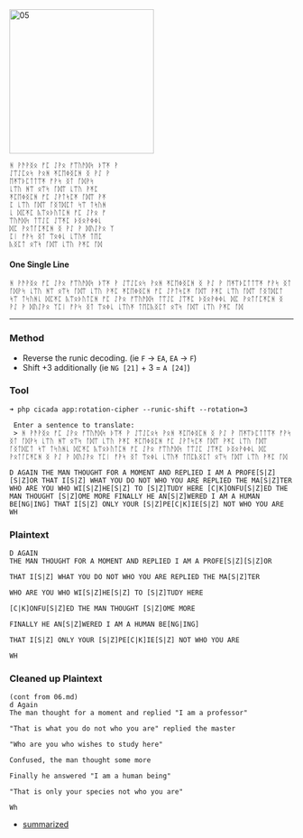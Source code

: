 <img src="https://github.com/iBotPeaches/cicada_3301/raw/master/liber_primus/07.jpg" width="256" alt="05">

```
ᚻ ᚹᚫᚹᛝᛟ ᚠᛈ ᛇᚹᛟ ᚠᛠᚢᚫᛞᛋ ᚦᛠᛡ ᚹ
ᛇᛠᛇᛈᛟᛋ ᚹᛟᚻ ᛡᛈᛖᛄᛝᛈᚻ ᛝ ᚹᛇ ᚹ
ᛖᛡᛠᚦᛈᛏᛏᛠᛡ ᚠᚹᛋ ᛝᛏ ᚪᛞᚹᛋ
ᚳᛠᚢ ᚻᛠ ᛟᛠᛋ ᚪᛞᛠ ᚳᛠᚢ ᚹᛡᛈ
ᛡᛈᛖᛄᛝᛈᚻ ᚠᛈ ᛇᚹᛏᛋᛈᛡ ᚪᛞᛠ ᚹᛡ
ᛈ ᚳᛠᚢ ᚪᛞᛠ ᚪᛝᛏᛞᛈᛏ ᛋᛠ ᛏᛋᚢᚻ
ᚳ ᛞᛈᛡᛈ ᚣᛠᛟᚦᚢᛏᛈᚻ ᚠᛈ ᛇᚹᛟ ᚠ
ᛠᚢᚫᛞᛋ ᛏᛠᛇᛈ ᛇᛠᛡᛈ ᚦᛝᛟᚹᛄᛄᚳ
ᛞᛈ ᚹᛟᛏᚪᛈᛡᛈᚻ ᛝ ᚹᛇ ᚹ ᛞᚢᛇᚹᛟ ᛉ
ᛈᛁ ᚠᚹᛋ ᛝᛏ ᛠᛟᛄᚳ ᚳᛠᚢᛡ ᛏᛖᛈ
ᚣᛝᛈᛏ ᛟᛠᛋ ᚪᛞᛠ ᚳᛠᚢ ᚹᛡᛈ ᚪᛞ
```

#### One Single Line

```
ᚻ ᚹᚫᚹᛝᛟ ᚠᛈ ᛇᚹᛟ ᚠᛠᚢᚫᛞᛋ ᚦᛠᛡ ᚹ ᛇᛠᛇᛈᛟᛋ ᚹᛟᚻ ᛡᛈᛖᛄᛝᛈᚻ ᛝ ᚹᛇ ᚹ ᛖᛡᛠᚦᛈᛏᛏᛠᛡ ᚠᚹᛋ ᛝᛏ ᚪᛞᚹᛋ ᚳᛠᚢ ᚻᛠ ᛟᛠᛋ ᚪᛞᛠ ᚳᛠᚢ ᚹᛡᛈ ᛡᛈᛖᛄᛝᛈᚻ ᚠᛈ ᛇᚹᛏᛋᛈᛡ ᚪᛞᛠ ᚹᛡᛈ ᚳᛠᚢ ᚪᛞᛠ ᚪᛝᛏᛞᛈᛏ ᛋᛠ ᛏᛋᚢᚻᚳ ᛞᛈᛡᛈ ᚣᛠᛟᚦᚢᛏᛈᚻ ᚠᛈ ᛇᚹᛟ ᚠᛠᚢᚫᛞᛋ ᛏᛠᛇᛈ ᛇᛠᛡᛈ ᚦᛝᛟᚹᛄᛄᚳ ᛞᛈ ᚹᛟᛏᚪᛈᛡᛈᚻ ᛝ ᚹᛇ ᚹ ᛞᚢᛇᚹᛟ ᛉᛈᛁ ᚠᚹᛋ ᛝᛏ ᛠᛟᛄᚳ ᚳᛠᚢᛡ ᛏᛖᛈᚣᛝᛈᛏ ᛟᛠᛋ ᚪᛞᛠ ᚳᛠᚢ ᚹᛡᛈ ᚪᛞ
```

---

### Method

* Reverse the runic decoding. (ie `F` -> `EA`, `EA` -> `F`)
* Shift +3 additionally (ie `NG [21]` + 3 = `A [24]`)

### Tool

```
➜ php cicada app:rotation-cipher --runic-shift --rotation=3

 Enter a sentence to translate:
 > ᚻ ᚹᚫᚹᛝᛟ ᚠᛈ ᛇᚹᛟ ᚠᛠᚢᚫᛞᛋ ᚦᛠᛡ ᚹ ᛇᛠᛇᛈᛟᛋ ᚹᛟᚻ ᛡᛈᛖᛄᛝᛈᚻ ᛝ ᚹᛇ ᚹ ᛖᛡᛠᚦᛈᛏᛏᛠᛡ ᚠᚹᛋ ᛝᛏ ᚪᛞᚹᛋ ᚳᛠᚢ ᚻᛠ ᛟᛠᛋ ᚪᛞᛠ ᚳᛠᚢ ᚹᛡᛈ ᛡᛈᛖᛄᛝᛈᚻ ᚠᛈ ᛇᚹᛏᛋᛈᛡ ᚪᛞᛠ ᚹᛡᛈ ᚳᛠᚢ ᚪᛞᛠ ᚪᛝᛏᛞᛈᛏ ᛋᛠ ᛏᛋᚢᚻᚳ ᛞᛈᛡᛈ ᚣᛠᛟᚦᚢᛏᛈᚻ ᚠᛈ ᛇᚹᛟ ᚠᛠᚢᚫᛞᛋ ᛏᛠᛇᛈ ᛇᛠᛡᛈ ᚦᛝᛟᚹᛄᛄᚳ ᛞᛈ ᚹᛟᛏᚪᛈᛡᛈᚻ ᛝ ᚹᛇ ᚹ ᛞᚢᛇᚹᛟ ᛉᛈᛁ ᚠᚹᛋ ᛝᛏ ᛠᛟᛄᚳ ᚳᛠᚢᛡ ᛏᛖᛈᚣᛝᛈᛏ ᛟᛠᛋ ᚪᛞᛠ ᚳᛠᚢ ᚹᛡᛈ ᚪᛞ

D AGAIN THE MAN THOUGHT FOR A MOMENT AND REPLIED I AM A PROFE[S|Z][S|Z]OR THAT I[S|Z] WHAT YOU DO NOT WHO YOU ARE REPLIED THE MA[S|Z]TER WHO ARE YOU WHO WI[S|Z]HE[S|Z] TO [S|Z]TUDY HERE [C|K]ONFU[S|Z]ED THE MAN THOUGHT [S|Z]OME MORE FINALLY HE AN[S|Z]WERED I AM A HUMAN BE[NG|ING] THAT I[S|Z] ONLY YOUR [S|Z]PE[C|K]IE[S|Z] NOT WHO YOU ARE WH
```

### Plaintext

```
D AGAIN
THE MAN THOUGHT FOR A MOMENT AND REPLIED I AM A PROFE[S|Z][S|Z]OR

THAT I[S|Z] WHAT YOU DO NOT WHO YOU ARE REPLIED THE MA[S|Z]TER

WHO ARE YOU WHO WI[S|Z]HE[S|Z] TO [S|Z]TUDY HERE

[C|K]ONFU[S|Z]ED THE MAN THOUGHT [S|Z]OME MORE

FINALLY HE AN[S|Z]WERED I AM A HUMAN BE[NG|ING]

THAT I[S|Z] ONLY YOUR [S|Z]PE[C|K]IE[S|Z] NOT WHO YOU ARE

WH
```

### Cleaned up Plaintext

```
(cont from 06.md)
d Again
The man thought for a moment and replied "I am a professor"

"That is what you do not who you are" replied the master

"Who are you who wishes to study here"

Confused, the man thought some more

Finally he answered "I am a human being"

"That is only your species not who you are"

Wh
```

* [summarized](../../other/A_Koan_Page6_7_8_9.md)
